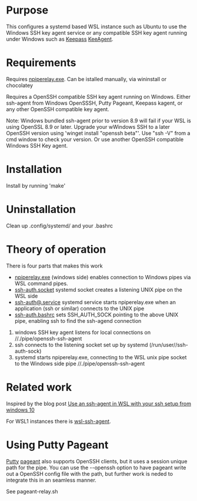 # Purpose

This configures a systemd based WSL instance such as Ubuntu to use the Windows SSH key agent service or any compatible SSH key agent running under Windows such as [Keepass](https://keepass.info/) [KeeAgent](https://lechnology.com/software/keeagent/).

# Requirements

Requires [npiperelay.exe](https://github.com/jstarks/npiperelay). Can be istalled manually, via wininstall or chocolatey

Requires a OpenSSH compatible SSH key agent running on Windows. Either ssh-agent from Windows OpenSSSH, Putty Pageant, Keepass kagent, or any other OpenSSH compatible key agent.

Note: Windows bundled ssh-agent prior to version 8.9 will fail if your WSL is using OpenSSL 8.9 or later. Upgrade your wWindows SSH to a later OpenSSH version using 'winget install "openssh beta"'. Use "ssh -V" from a cmd window to check your version. Or use another OpenSSH compatible Windows SSH Key agent.

# Installation

Install by running 'make'

# Uninstallation

Clean up .config/systemd/ and your .bashrc

# Theory of operation

There is four parts that makes this work

* [npiperelay.exe](https://github.com/jstarks/npiperelay) (windows side) enables connection to Windows pipes via WSL command pipes.
* [ssh-auth.socket](ssh-auth.socket) systemd socket creates a listening UNIX pipe on the WSL side
* [ssh-auth@.service](ssh-auth@.service) systemd service starts npiperelay.exe when an application (ssh or similar) connects to the UNIX pipe
* [ssh-auth.bashrc](ssh-auth.bashrc) sets SSH_AUTH_SOCK pointing to the above UNIX pipe, enabling ssh to find the ssh-agend connection

1. windows SSH key agent listens for local connections on //./pipe/openssh-ssh-agent
2. ssh connects to the listening socket set up by systemd  (/run/user/<uid>/ssh-auth-sock)
3. systemd starts npiperelay.exe, connecting to the WSL unix pipe socket to the Windows side pipe //./pipe/openssh-ssh-agent

# Related work

Inspired by the blog post [Use an ssh-agent in WSL with your ssh setup from windows 10](https://pscheit.medium.com/use-an-ssh-agent-in-wsl-with-your-ssh-setup-in-windows-10-41756755993e)

For WSL1 instances there is [wsl-ssh-agent](https://github.com/rupor-github/wsl-ssh-agent).

# Using Putty Pageant

[Putty](https://www.chiark.greenend.org.uk/~sgtatham/putty/) [pageant](https://the.earth.li/~sgtatham/putty/0.80/htmldoc/Chapter9.html#pageant) also supports OpenSSH clients, but it uses a session unique path for the pipe. You can use the --openssh option to have pageant write out a OpenSSH config file with the path, but further work is neded to integrate this in an seamless manner.

See pageant-relay.sh
